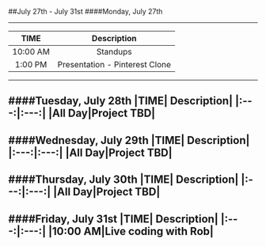 ##July 27th - July 31st
####Monday, July 27th

---
|TIME| Description|
|:---:|:---:|
|10:00 AM|Standups|
|1:00 PM|Presentation - Pinterest Clone|
---
####Tuesday, July 28th
|TIME| Description|
|:---:|:---:|
|All Day|Project TBD|
---
####Wednesday, July 29th
|TIME| Description|
|:---:|:---:|
|All Day|Project TBD|
---
####Thursday, July 30th
|TIME| Description|
|:---:|:---:|
|All Day|Project TBD|
---
####Friday, July 31st
|TIME| Description|
|:---:|:---:|
|10:00 AM|Live coding with Rob|
---

